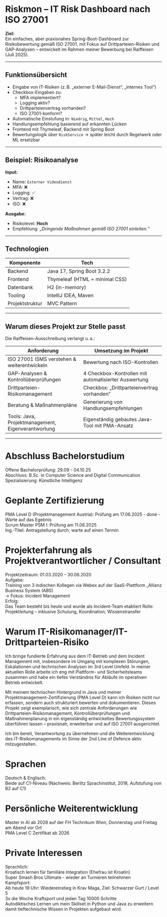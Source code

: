 # Riskmon – IT Risk Dashboard nach ISO 27001

**Ziel:**  
Ein einfaches, aber praxisnahes Spring-Boot-Dashboard zur Risikobewertung gemäß ISO 27001, mit Fokus auf Drittparteien-Risiken und GAP-Analysen – entwickelt im Rahmen meiner Bewerbung bei Raiffeisen (Juli 2025).

---

## Funktionsübersicht

- Eingabe von IT-Risiken (z. B. „externer E-Mail-Dienst“, „internes Tool“)
- Checkbox-Eingaben zu:
  - MFA implementiert?
  - Logging aktiv?
  - Drittparteienvertrag vorhanden?
  - ISO 27001-konform?
- Automatische Einstufung in: `Niedrig`, `Mittel`, `Hoch`
- Handlungsempfehlung basierend auf erkannten Lücken
- Frontend mit Thymeleaf, Backend mit Spring Boot
- Bewertungslogik über `RiskService` → später leicht durch Regelwerk oder ML ersetzbar

---

## Beispiel: Risikoanalyse

**Input:**
- Name: `Externer Videodienst`
- MFA: ❌
- Logging: ✅
- Vertrag: ❌
- ISO: ❌

**Ausgabe:**
- Risikolevel: **Hoch**
- Empfehlung: *„Dringende Maßnahmen gemäß ISO 27001 einleiten.“*

---

## Technologien

| Komponente       | Tech                                |
|------------------|-------------------------------------|
| Backend          | Java 17, Spring Boot 3.2.2          |
| Frontend         | Thymeleaf (HTML + minimal CSS)      |
| Datenbank        | H2 (in-memory)                      |
| Tooling          | IntelliJ IDEA, Maven                |
| Projektstruktur  | MVC Pattern                         |

---

## Warum dieses Projekt zur Stelle passt

Die Raiffeisen-Ausschreibung verlangt u. a.:

| Anforderung                                      | Umsetzung im Projekt                          |
|--------------------------------------------------|-----------------------------------------------|
| ISO 27001 ISMS verstehen & weiterentwickeln      | Bewertung nach ISO-Kontrollen                 |
| GAP-Analysen & Kontrollüberprüfungen             | 4 Checkbox-Kontrollen mit automatisierter Auswertung |
| Drittparteien-Risikomanagement                   | Checkbox: „Drittparteienvertrag vorhanden“    |
| Beratung & Maßnahmenpläne                        | Generierung von Handlungsempfehlungen         |
| Tools: Java, Projektmanagement, Eigenverantwortung | Eigenständig gebautes Java-Tool mit PMA-Ansatz|

---
# Abschluss Bachelorstudium<br/>
  Offene Bachelorprüfung: 29.09 - 04.10.25<br/>
  Abschluss: B.Sc. in Computer Science and Digital Communication<br/>
  Spezialisierung: Künstliche Intelligenz<br/>

# Geplante Zertifizierung<br/>
  PMA Level D (Projektmanagement Austria): Prüfung am 17.06.2025 - done - Warte auf das Egebnis<br/>
  Scrum Master PSM I: Prüfung am 11.08.2025<br/>
  Ing.-Titel: Antragstellung durch, warte auf einen Termin<br/>
  
# Projekterfahrung als Projektverantwortlicher / Consultant<br/>
  Projektzeitraum: 01.03.2020 – 30.06.2020<br/>
  Aufgabe:<br/>
  Training von 3 indischen Kollegen via Webex auf der SaaS-Plattform „Allianz Business System (ABS)<br/>
    → Fokus: Incident Management<br/>
  Erfolg:<br/>
  Das Team besteht bis heute und wurde als Incident-Team etabliert
  Rolle:
  Projektleitung – inklusive Schulung, Koordination, Wissenstransfer

# Warum IT-Risikomanager/IT-Drittparteien-Risiko <br/>

Ich bringe fundierte Erfahrung aus dem IT-Betrieb und dem Incident Management mit, insbesondere im Umgang mit komplexen Störungen, Eskalationen und technischen Analysen im 3rd Level Umfeld. In meiner aktuellen Rolle arbeite ich eng mit Plattform- und Sicherheitsteams zusammen und habe ein tiefes Verständnis für Abläufe im operativen Betrieb entwickelt.

Mit meinem technischen Hintergrund in Java und meiner Projektmanagement-Zertifizierung (PMA Level D) kann ich Risiken nicht nur erfassen, sondern auch strukturiert bewerten und dokumentieren. Dieses Projekt zeigt exemplarisch, wie sich zentrale Anforderungen wie Drittparteien-Risikomanagement, Kontrollüberprüfungen und Maßnahmenplanung in ein eigenständig entwickeltes Bewertungssystem überführen lassen – praxisnah, erweiterbar und auf ISO 27001 ausgerichtet.

Ich bin bereit, Verantwortung zu übernehmen und die Weiterentwicklung des IT-Risikomanagements im Sinne der 2nd Line of Defence aktiv mitzugestalten.

# Sprachen<br/>
  Deutsch & Englisch:<br/>
  Beide auf C1-Niveau (Nachweis: Berlitz Sprachinstitut, 2018, Aufstufung von B2 auf C1)<br/>
  
# Persönliche Weiterentwicklung<br/>

  Master in AI ab 2028 auf der FH Technikum Wien, Donnerstag und Freitag am Abend vor Ort<br/>
  PMA Level C Zertifikat ab 2026<br/>
  
# Private Interessen<br/>
  Sprachlich:<br/>
  Kroatisch lernen für familiäre Integration (Ehefrau ist Kroatin)<br/>
  Super Smash Bros Ultimate - wieder an Turnieren teilnehmen<br/>
  Kampfsport:<br/>
  Ab heute 19 Uhr: Wiedereinstieg in Krav Maga, Ziel: Schwarzer Gurt / Level 5<br/>
  3x die Woche Kraftsport und jeden Tag 10000 Schritte<br/>
  Autodiktisches Lernen um mein Skillset in Python und Java zu erweitern damit tieftechnische Wissen in Projekten aufgebaut wird.

